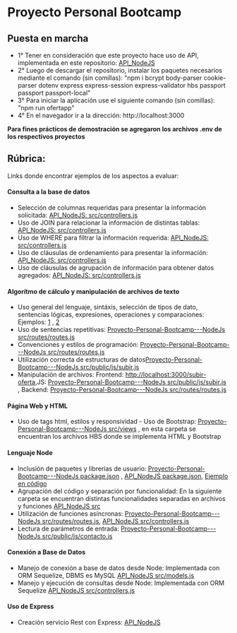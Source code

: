 # Proyecto Personal Bootcamp 

## Puesta en marcha
- 1° Tener en consideración que este proyecto hace uso de API, implementada en este repositorio: [API_NodeJS](https://github.com/JuanAndresSalas/API_NodeJS)
- 2° Luego de descargar el repositorio, instalar los paquetes necesarios mediante el comando (sin comillas): 
  "npm i bcrypt body-parser cookie-parser dotenv express express-session express-validator hbs passport passport passport-local"
- 3° Para iniciar la aplicación use el siguiente comando (sin comillas): "npm run ofertapp" 
- 4° En el navegador ir a la dirección: http://localhost:3000

**Para fines prácticos de demostración se agregaron los archivos .env de los respectivos proyectos**


## Rúbrica: 
Links donde encontrar ejemplos de los aspectos a evaluar:
#### Consulta a la base de datos
- Selección de columnas requeridas para presentar la información solicitada: [API_NodeJS: src/controllers.js](https://github.com/JuanAndresSalas/API_NodeJS/blob/main/src/controllers.js)
- Uso de JOIN para relacionar la información de distintas tablas: [API_NodeJS: src/controllers.js](https://github.com/JuanAndresSalas/API_NodeJS/blob/main/src/controllers.js)
- Uso de WHERE para filtrar la información requerida: [API_NodeJS: src/controllers.js](https://github.com/JuanAndresSalas/API_NodeJS/blob/main/src/controllers.js)
- Uso de cláusulas de ordenamiento para presentar la información: [API_NodeJS: src/controllers.js](https://github.com/JuanAndresSalas/API_NodeJS/blob/main/src/controllers.js)
- Uso de cláusulas de agrupación de información para obtener datos agregados: [API_NodeJS: src/controllers.js](https://github.com/JuanAndresSalas/API_NodeJS/blob/main/src/controllers.js)

#### Algorítmo de cálculo y manipulación de archivos de texto
- Uso general del lenguaje, sintáxis, selección de tipos de dato, sentencias lógicas, expresiones, operaciones y comparaciones: Ejemplos: [1](https://github.com/JuanAndresSalas/API_NodeJS/blob/main/routes/router.js) , [2](https://github.com/JuanAndresSalas/Proyecto-Personal-Bootcamp---NodeJs/blob/master/src/public/js/subir.js)
- Uso de sentencias repetitivas: [Proyecto-Personal-Bootcamp---NodeJs src/routes/routes.js](https://github.com/JuanAndresSalas/Proyecto-Personal-Bootcamp---NodeJs/blob/master/src/routes/routes.js)
- Convenciones y estilos de programación: [Proyecto-Personal-Bootcamp---NodeJs src/routes/routes.js](https://github.com/JuanAndresSalas/Proyecto-Personal-Bootcamp---NodeJs/blob/master/src/routes/routes.js)
- Utilización correcta de estructuras de datos[Proyecto-Personal-Bootcamp---NodeJs src/public/js/subir.js](https://github.com/JuanAndresSalas/Proyecto-Personal-Bootcamp---NodeJs/blob/master/src/public/js/subir.js)
- Manipulación de archivos: Frontend: [http://localhost:3000/subir-oferta](http://localhost:3000/subir-oferta),JS: [Proyecto-Personal-Bootcamp---NodeJs src/public/js/subir.js](https://github.com/JuanAndresSalas/Proyecto-Personal-Bootcamp---NodeJs/blob/master/src/public/js/subir.js) , Backend: [Proyecto-Personal-Bootcamp---NodeJs src/routes/routes.js](https://github.com/JuanAndresSalas/Proyecto-Personal-Bootcamp---NodeJs/blob/master/src/routes/routes.js)

#### Página Web y HTML
- Uso de tags html, estilos y responsividad - Uso de Bootstrap: [Proyecto-Personal-Bootcamp---NodeJs src/views](https://github.com/JuanAndresSalas/Proyecto-Personal-Bootcamp---NodeJs/tree/master/src/views) , en esta carpeta se encuentran los archivos HBS donde se implementa  HTML y Bootstrap

#### Lenguaje Node
- Inclusión de paquetes y librerías de usuario: [Proyecto-Personal-Bootcamp---NodeJs package.json](https://github.com/JuanAndresSalas/Proyecto-Personal-Bootcamp---NodeJs/blob/master/package.json) , [API_NodeJS package.json](https://github.com/JuanAndresSalas/API_NodeJS/blob/main/package.json), [Ejemplo en código](https://github.com/JuanAndresSalas/Proyecto-Personal-Bootcamp---NodeJs/blob/master/src/routes/routes.js)
- Agrupación del código y separación por funcionalidad: En la siguiente carpeta se encuentran distintas funcionalidades separadas en archivos y funciones [API_NodeJS src](https://github.com/JuanAndresSalas/API_NodeJS/tree/main/src)
- Utilización de funciones asíncronas: [Proyecto-Personal-Bootcamp---NodeJs src/routes/routes.js](https://github.com/JuanAndresSalas/Proyecto-Personal-Bootcamp---NodeJs/blob/master/src/routes/routes.js), [API_NodeJS src/controllers.js](https://github.com/JuanAndresSalas/API_NodeJS/blob/main/src/controllers.js)
- Lectura de parámetros de entrada: [Proyecto-Personal-Bootcamp---NodeJs src/public/js/contacto.js](https://github.com/JuanAndresSalas/Proyecto-Personal-Bootcamp---NodeJs/blob/master/src/public/js/contacto.js)

#### Conexión a Base de Datos
- Manejo de conexión a base de datos desde Node: Implementada con ORM Sequelize, DBMS es MySQL [API_NodeJS src/models.js](https://github.com/JuanAndresSalas/API_NodeJS/blob/main/src/models.js)
- Manejo y ejecución de consultas desde Node: Implementada con ORM Sequelize [API_NodeJS src/controllers.js](https://github.com/JuanAndresSalas/API_NodeJS/blob/main/src/controllers.js)

#### Uso de Express
- Creación servicio Rest con Express: [API_NodeJS](https://github.com/JuanAndresSalas/API_NodeJS)
